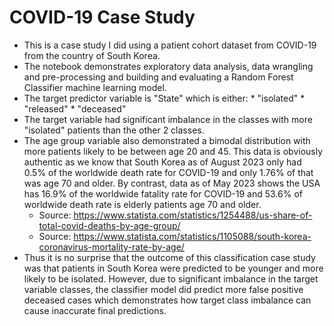 # COVID-19 Case Study
* This is a case study I did using a patient cohort dataset from COVID-19 from the country of South Korea.
* The notebook demonstrates exploratory data analysis, data wrangling and pre-processing and building and evaluating a Random Forest Classifier machine learning model.
* The target predictor variable is "State" which is either:
      * "isolated"
      * "released"
      * "deceased"
* The target variable had significant imbalance in the classes with more "isolated" patients than the other 2 classes.
* The age group variable also demonstrated a bimodal distribution with more patients likely to be between age 20 and 45. This data is obviously authentic as we know that South Korea as of August 2023 only had 0.5% of the worldwide death rate for COVID-19 and only 1.76% of that was age 70 and older. By contrast, data as of May 2023 shows the USA has 16.9% of the worldwide fatality rate for COVID-19 and 53.6% of worldwide death rate is elderly patients age 70 and older.
    * Source: https://www.statista.com/statistics/1254488/us-share-of-total-covid-deaths-by-age-group/
    * Source: https://www.statista.com/statistics/1105088/south-korea-coronavirus-mortality-rate-by-age/
* Thus it is no surprise that the outcome of this classification case study was that patients in South Korea were predicted to be younger and more likely to be isolated. However, due to significant imbalance in the target variable classes, the classifier model did predict more false positive deceased cases which demonstrates how target class imbalance can cause inaccurate final predictions.
